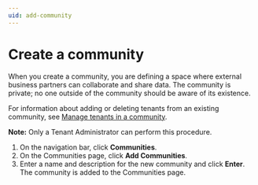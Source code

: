 ```yaml
---
uid: add-community
---
```


# Create a community

When you create a community, you are defining a space where external business partners can collaborate and share data. The community is private; no one outside of the community should be aware of its existence.

<!-- Include discussion of entitlements; also check in whether I need to mention community roles here -->

For information about adding or deleting tenants from an existing community, see [Manage tenants in a community](xref:managecommunity).

**Note:** Only a Tenant Administrator can perform this procedure.

1. On the navigation bar, click **Communities**.
2. On the Communities page, click **Add Communities**.
3. Enter a name and description for the new community and click **Enter**. The community is added to the Communities page.
